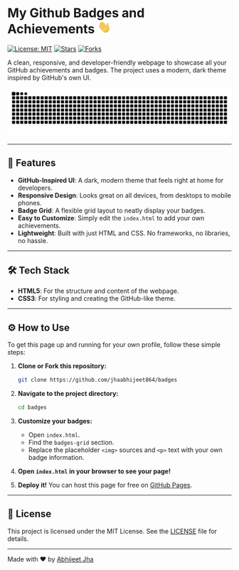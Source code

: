 # My Github Badges and Achievements <img src="https://raw.githubusercontent.com/ABSphreak/ABSphreak/master/gifs/Hi.gif" width="30px">

[![License: MIT](https://img.shields.io/badge/License-MIT-yellow.svg)](https://opensource.org/licenses/MIT)
[![Stars](https://img.shields.io/github/stars/jhaabhijeet864/badges?style=social)](https://github.com/jhaabhijeet864/badges/stargazers)
[![Forks](https://img.shields.io/github/forks/jhaabhijeet864/badges?style=social)](https://github.com/jhaabhijeet864/badges/network/members)

A clean, responsive, and developer-friendly webpage to showcase all your GitHub achievements and badges. The project uses a modern, dark theme inspired by GitHub's own UI.

<picture>
  <img alt="github-snake" src="https://raw.githubusercontent.com/jhaabhijeet864/badges/output/snake.svg" />
</picture>

---



## 🚀 Features

-   **GitHub-Inspired UI**: A dark, modern theme that feels right at home for developers.
-   **Responsive Design**: Looks great on all devices, from desktops to mobile phones.
-   **Badge Grid**: A flexible grid layout to neatly display your badges.
-   **Easy to Customize**: Simply edit the `index.html` to add your own achievements.
-   **Lightweight**: Built with just HTML and CSS. No frameworks, no libraries, no hassle.

---

## 🛠️ Tech Stack

-   **HTML5**: For the structure and content of the webpage.
-   **CSS3**: For styling and creating the GitHub-like theme.

---

## ⚙️ How to Use

To get this page up and running for your own profile, follow these simple steps:

1.  **Clone or Fork this repository:**
    ```bash
    git clone https://github.com/jhaabhijeet864/badges

    ```
2.  **Navigate to the project directory:**
    ```bash
    cd badges
    ```
3.  **Customize your badges:**
    -   Open `index.html`.
    -   Find the `badges-grid` section.
    -   Replace the placeholder `<img>` sources and `<p>` text with your own badge information.

4.  **Open `index.html` in your browser to see your page!**

5.  **Deploy it!** You can host this page for free on [GitHub Pages](https://pages.github.com/).

---

## 📄 License

This project is licensed under the MIT License. See the [LICENSE](LICENSE) file for details.

---

Made with ❤️ by [Abhijeet Jha](https://github.com/jhaabhijeet864)
